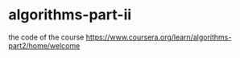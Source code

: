 # algorithms-part-ii
the code of the course https://www.coursera.org/learn/algorithms-part2/home/welcome
